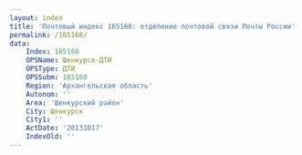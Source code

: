 ```yaml
---
layout: index
title: 'Почтовый индекс 165168: отделение почтовой связи Почты России'
permalink: /165168/
data:
    Index: 165168
    OPSName: Шенкурск-ДТИ
    OPSType: ДТИ
    OPSSubm: 165160
    Region: 'Архангельская область'
    Autonom: ''
    Area: 'Шенкурский район'
    City: Шенкурск
    City1: ''
    ActDate: '20131017'
    IndexOld: ''
---
```

